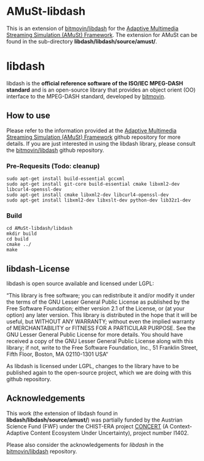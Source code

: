 # AMuSt-libdash

This is an extension of [bitmovin/libdash](https://github.com/bitmovin/libdash) for the [Adaptive Multimedia Streaming Simulation (AMuSt) Framework](https://github.com/ChristianKreuzberger/AMuSt-Simulator). The extension for AMuSt can be found in the sub-directory **libdash/libdash/source/amust/**.

# libdash

libdash is the **official reference software of the ISO/IEC MPEG-DASH standard** and is an open-source library that provides an object orient (OO) interface to the MPEG-DASH standard, developed by [bitmovin](http://www.bitmovin.com).


## How to use

Please refer to the information provided at the [Adaptive Multimedia Streaming Simulation (AMuSt) Framework](https://github.com/ChristianKreuzberger/AMuSt-Simulator) github repository for more details. If you are just interested in using the libdash library, please consult the [bitmovin/libdash](https://github.com/bitmovin/libdash) github repository.

### Pre-Requesits (Todo: cleanup)

    sudo apt-get install build-essential gccxml
    sudo apt-get install git-core build-essential cmake libxml2-dev libcurl4-openssl-dev
    sudo apt-get install cmake libxml2-dev libcurl4-openssl-dev
    sudo apt-get install libxml2-dev libxslt-dev python-dev lib32z1-dev

### Build

    cd AMuSt-libdash/libdash
    mkdir build
    cd build
    cmake ../
    make

## libdash-License

libdash is open source available and licensed under LGPL:

“This library is free software; you can redistribute it and/or modify it under the terms of the GNU Lesser General Public License as published by the Free Software Foundation; either version 2.1 of the License, or (at your option) any later version.
This library is distributed in the hope that it will be useful, but WITHOUT ANY WARRANTY; without even the implied warranty of MERCHANTABILITY or FITNESS FOR A PARTICULAR PURPOSE. See the GNU Lesser General Public License for more details.
You should have received a copy of the GNU Lesser General Public License along with this library; if not, write to the Free Software Foundation, Inc., 51 Franklin Street, Fifth Floor, Boston, MA 02110-1301 USA“

As libdash is licensed under LGPL, changes to the library have to be published again to the open-source project, which we are doing with this github repository.



## Acknowledgements
This work (the extension of libdash found in **libdash/libdash/source/amust/**) was partially funded by the Austrian Science Fund (FWF) under the CHIST-ERA project [CONCERT](http://www.concert-project.org/) 
(A Context-Adaptive Content Ecosystem Under Uncertainty), project number I1402.

Please also consider the acknowledgements for *libdash* in the [bitmovin/libdash](https://github.com/bitmovin/libdash) repository.

